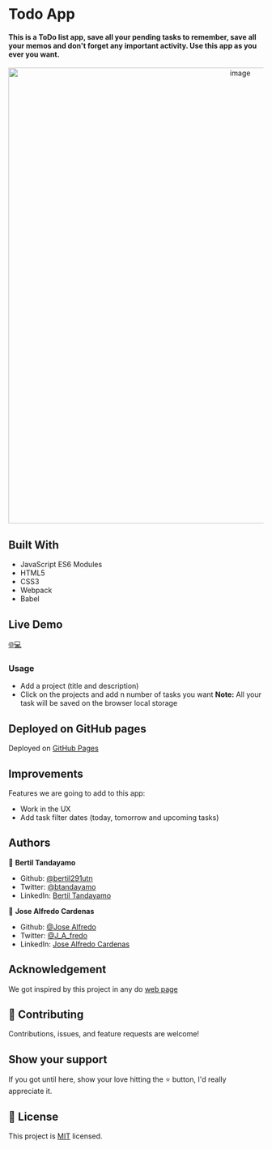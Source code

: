 # Todo App

#### This is a ToDo list app, save all your pending tasks to remember, save all your memos and don't forget any important activity. Use this app as you ever you want. 

<div align="center"><img src="https://user-images.githubusercontent.com/24902525/89736673-b6e57d80-da30-11ea-9f9f-f20200700c0b.gif" alt="image" width="900" /></div>



## Built With 

- JavaScript ES6 Modules
- HTML5
- CSS3
- Webpack
- Babel

## Live Demo

[:globe_with_meridians::computer:](https://rawcdn.githack.com/NewIncome/mv_todo-list/360b90c602894736e0f744429a057caff0ed5042/index.html)


### Usage

- Add a project (title and description)
- Click on the projects and add n number of tasks you want
**Note:** All your task will be saved on the browser local storage

## Deployed on GitHub pages

Deployed on [GitHub Pages](https://pages.github.com/)  

## Improvements

Features we are going to add to this app:
- Work in the UX 
- Add task filter dates (today, tomorrow and upcoming tasks)

## Authors

👤 **Bertil Tandayamo**

- Github: [@bertil291utn](https://github.com/bertil291utn)
- Twitter: [@btandayamo](https://twitter.com/batandayamo)
- LinkedIn: [Bertil Tandayamo](http://bit.ly/bertil_linkedin)

👤 **Jose Alfredo Cardenas**

- Github: [@Jose Alfredo](https://github.com/NewIncome)
- Twitter: [@J_A_fredo](https://twitter.com/J_A_fredo)
- LinkedIn: [Jose Alfredo Cardenas](https://www.linkedin.com/in/j-alfredo-c/)

## Acknowledgement

We got inspired by this project in any do [web page](https://www.any.do/)  

## 🤝 Contributing

Contributions, issues, and feature requests are welcome!

## Show your support

If you got until here, show your love hitting the ⭐️ button, I'd really appreciate it.

## 📝 License

This project is [MIT](LICENSE) licensed.
